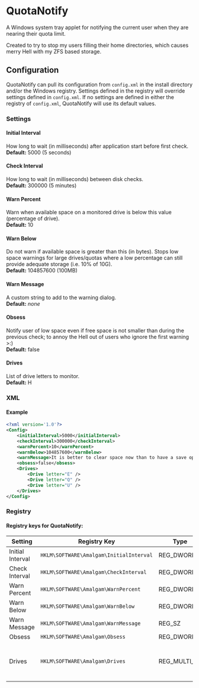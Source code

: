 QuotaNotify
===========

A Windows system tray applet for notifying the current user when they are nearing their quota limit.

Created to try to stop my users filling their home directories, which causes merry Hell with my ZFS based storage.

Configuration
-------------
QuotaNotify can pull its configuration from `config.xml` in the install directory and/or the Windows registry. Settings defined in the registry will override settings defined in `config.xml`. If no settings are defined in either the registry of `config.xml`, QuotaNotify will use its default values.

### Settings
#### Initial Interval
How long to wait (in milliseconds) after application start before first check.  
**Default:** 5000 (5 seconds)

#### Check Interval
How long to wait (in milliseconds) between disk checks.  
**Default:** 300000 (5 minutes)

#### Warn Percent
Warn when available space on a monitored drive is below this value (percentage of drive).  
**Default:** 10

#### Warn Below
Do not warn if available space is greater than this (in bytes). Stops low space warnings for large drives/quotas where a low percentage can still provide adequate storage (i.e. 10% of 10G).  
**Default:** 104857600 (100MB)

#### Warn Message
A custom string to add to the warning dialog.  
**Default:** _none_

#### Obsess
Notify user of low space even if free space is not smaller than during the previous check; to annoy the Hell out of users who ignore the first warning >:)  
**Default:** false

#### Drives
List of drive letters to monitor.  
**Default:** H

### XML
#### Example
```xml
<?xml version='1.0'?>
<Config>
    <initialInterval>5000</initialInterval>
    <checkInterval>300000</checkInterval>
    <warnPercent>10</warnPercent>
    <warnBelow>104857600</warnBelow>
    <warnMessage>It is better to clear space now than to have a save operation fail because you have no space left.</warnMessage>
    <obsess>false</obsess>
    <Drives>
        <Drive letter="E" />
        <Drive letter="Q" />
        <Drive letter="U" />
    </Drives>
</Config>
```

### Registry
#### Registry keys for QuotaNotify:

| Setting          | Registry Key                                            | Type         | Notes                       |
| ---------------- | ------------------------------------------------------- | ------------ | --------------------------- |
| Initial Interval | ``HKLM\SOFTWARE\Amalgam\InitialInterval`` | REG_DWORD    |                             |
| Check Interval   | ``HKLM\SOFTWARE\Amalgam\CheckInterval``   | REG_DWORD    |                             |
| Warn Percent     | ``HKLM\SOFTWARE\Amalgam\WarnPercent``     | REG_DWORD    |                             |
| Warn Below       | ``HKLM\SOFTWARE\Amalgam\WarnBelow``       | REG_DWORD    |                             |
| Warn Message     | ``HKLM\SOFTWARE\Amalgam\WarnMessage``     | REG_SZ       |                             |
| Obsess           | ``HKLM\SOFTWARE\Amalgam\Obsess``          | REG_DWORD    |                             |
| Drives           | ``HKLM\SOFTWARE\Amalgam\Drives``          | REG_MULTI_SZ | One drive letter per string |
